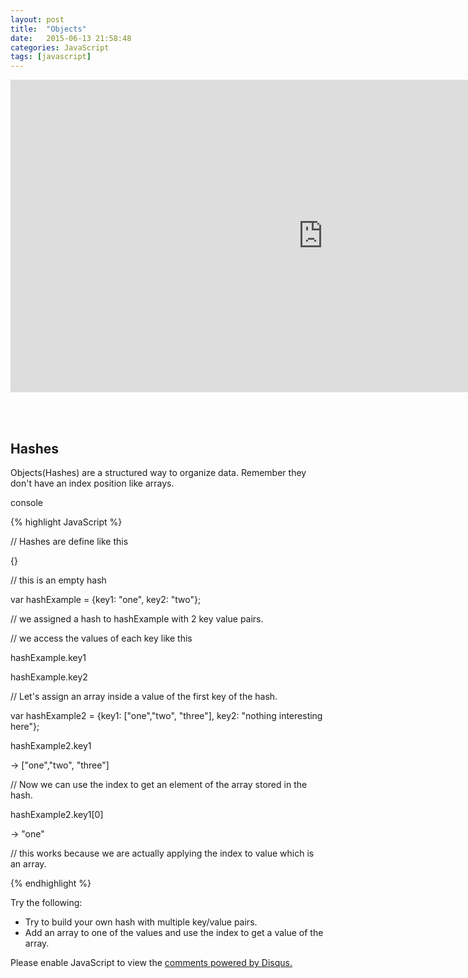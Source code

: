 ```yaml
---
layout: post
title:  "Objects"
date:   2015-06-13 21:58:48
categories: JavaScript
tags: [javascript]
---
```


<iframe src="https://player.vimeo.com/video/130000654" width="1000" height="500" frameborder="0" webkitallowfullscreen mozallowfullscreen allowfullscreen></iframe>

<br><br>

<div class="not-on-video">
  <h2>Hashes</h2>
  <p>Objects(Hashes) are a structured way to organize data.  Remember they don't have an index position like arrays.</p>
</div>


console

{% highlight JavaScript %}

// Hashes are define like this

{}

// this is an empty hash

var hashExample = {key1: "one", key2: "two"};

// we assigned a hash to hashExample with 2 key value pairs.

// we access the values of each key like this

hashExample.key1

hashExample.key2

// Let's assign an array inside a value of the first key of the hash.

var hashExample2 = {key1: ["one","two", "three"], key2: "nothing interesting here"};

hashExample2.key1

-> ["one","two", "three"]

// Now we can use the index to get an element of the array stored in the hash.

hashExample2.key1[0]

-> "one"

// this works because we are actually applying the index to value which is an array.


{% endhighlight %}

<p>Try the following:</p>
<ul>
  <li>Try to build your own hash with multiple key/value pairs.</li>
  <li>Add an array to one of the values and use the index to get a value of the array.</li>
</ul>


<div id="disqus_thread"></div>
<script type="text/javascript">
    /* * * CONFIGURATION VARIABLES * * */
    var disqus_shortname = 'devschool';

    /* * * DON'T EDIT BELOW THIS LINE * * */
    (function() {
        var dsq = document.createElement('script'); dsq.type = 'text/javascript'; dsq.async = true;
        dsq.src = '//' + disqus_shortname + '.disqus.com/embed.js';
        (document.getElementsByTagName('head')[0] || document.getElementsByTagName('body')[0]).appendChild(dsq);
    })();
</script>
<noscript>Please enable JavaScript to view the <a href="https://disqus.com/?ref_noscript" rel="nofollow">comments powered by Disqus.</a></noscript>
